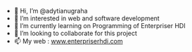 - 👋 Hi, I’m @adytianugraha
- 👀 I’m interested in web and software development
- 🌱 I’m currently learning on Programming of Enterpriser HDI 
- 💞️ I’m looking to collaborate for this project
- 📫 My web : www.enterpriserhdi.com
<!---
adytianugraha/adytianugraha is a ✨ special ✨ repository because its `README.md` (this file) appears on your GitHub profile.
You can click the Preview link to take a look at your changes.
--->
